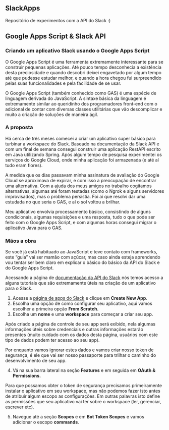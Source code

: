 ## SlackApps
Repositório de experimentos com a API do Slack :)

## Google Apps Script & Slack API

### Criando um aplicativo Slack usando o Google Apps Script

O Google Apps Script é uma ferramenta extremamente interessante para se construir pequenas aplicações. Até pouco tempo desconhecia a existência desta preciosidade e quando descobri deixei engavetado por algum tempo até que pudesse estudar melhor, e quando a hora chegou fui surpreendido pelas suas funcionalidades e pela facilidade de se usar.

O Google Apps Script (também conhecido como GAS) é uma espécie de linguagem derivada do JavaScript. A sintaxe básica da linguagem é extremamente similar ao queridinho dos programadores front-end com o adicional de contar com diversas classes utilitárias que vão descomplicar e muito a criação de soluções de maneira ágil.

### A proposta

Há cerca de três meses comecei a criar um aplicativo super básico para turbinar a workspace do Slack. Baseado na documentação da Slack API e com um final de semana consegui construir uma aplicação RestAPI escrito em Java utilizando Spring. Após algum tempo de pesquisa experimentei os serviços do Google Cloud, onde minha aplicação foi armazenada (e até aí tudo eram flores).

A medida que os dias passavam minha assinatura de avaliação do Google Cloud se aproximava de expirar, e com isso a preocupação de encontrar uma alternativa. Com a ajuda dos meus amigos no trabalho cogitamos alternativas, algumas até foram testadas (como o Ngrok e alguns servidores improvisados), mas o problema persistia. Foi aí que resolvi dar uma estudada no que seria o GAS, e aí o sol voltou a brilhar.

Meu aplicativo envolvia processamento básico, consistindo de alguns condicionais, algumas requisições e uma resposta, tudo o que pode ser feito com o Google Apps Script, e com algumas horas consegui migrar o aplicativo Java para o GAS.

### Mãos a obra

Se você já está habituado ao JavaScript e teve contato com frameworks, este “guia” vai ser mamão com açúcar, mas caso ainda esteja aprendendo vou tentar ser bem claro em explicar o básico do básico da API do Slack e do Google Apps Script.

Acessando a página de [documentação da API do Slack](https://api.slack.com/tutorials) nós temos acesso a alguns tutoriais que são extremamente úteis na criação de um aplicativo para o Slack.

1. Acesse a [página de apps do Slack](https://api.slack.com/apps/) e clique em **Create New App**.
2. Escolha uma opção de como configurar seu aplicativo, aqui vamos escolher a primeira opção **From Scratch.**
3. Escolha um **nome** e uma **workspace** para começar a criar seu app.

Após criado a página de controle de seu app será exibido, nela algumas informações úteis sobre credenciais e outras informações estarão presentes (muito cuidado com os dados desta página, usuários com este tipo de dados podem ter acesso ao seu app).

Por enquanto vamos ignorar estes dados e vamos criar nosso token de segurança, é ele que vai ser nosso passaporte para trilhar o caminho do desenvolvimento de seu app.

4. Vá na sua barra lateral na seção **Features** e em seguida em ****OAuth & Permissions.****

Para que possamos obter o token de segurança precisamos primeiramente instalar o aplicativo em seu workspace, mas não podemos fazer isto antes de atribuir algum escopo as configurações. Em outras palavras isto define as permissões que seu aplicativo vai ter sobre o workspace (ler, gerenciar, escrever etc).

5. Navegue até a seção **Scopes** e em **Bot Token Scopes** e vamos adicionar o escopo **commands**.
